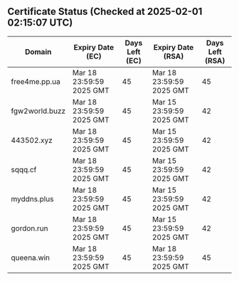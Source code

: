 ## Certificate Status (Checked at 2025-02-01 02:15:07 UTC)
| Domain | Expiry Date (EC) | Days Left (EC) | Expiry Date (RSA) | Days Left (RSA) |
|--------|-------------------|----------------|--------------------|--------------------|
| free4me.pp.ua | Mar 18 23:59:59 2025 GMT | 45 | Mar 18 23:59:59 2025 GMT | 45 |
| fgw2world.buzz | Mar 18 23:59:59 2025 GMT | 45 | Mar 15 23:59:59 2025 GMT | 42 |
| 443502.xyz | Mar 18 23:59:59 2025 GMT | 45 | Mar 15 23:59:59 2025 GMT | 42 |
| sqqq.cf | Mar 18 23:59:59 2025 GMT | 45 | Mar 15 23:59:59 2025 GMT | 42 |
| myddns.plus | Mar 18 23:59:59 2025 GMT | 45 | Mar 15 23:59:59 2025 GMT | 42 |
| gordon.run | Mar 18 23:59:59 2025 GMT | 45 | Mar 15 23:59:59 2025 GMT | 42 |
| queena.win | Mar 18 23:59:59 2025 GMT | 45 | Mar 18 23:59:59 2025 GMT | 45 |

